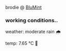 brodie @ [BluMint](https://www.linkedin.com/company/blumint-io/)

<!--weather_start-->
### working conditions..

weather: moderate rain 🌧️

temp: 7.65 °C 🧥

<!--weather_end-->
